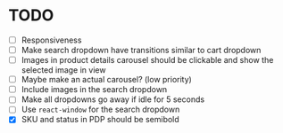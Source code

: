 # TODO

- [ ] Responsiveness
- [ ] Make search dropdown have transitions similar to cart dropdown
- [ ] Images in product details carousel should be clickable and show the selected image in view
- [ ] Maybe make an actual carousel? (low priority)
- [ ] Include images in the search dropdown
- [ ] Make all dropdowns go away if idle for 5 seconds
- [ ] Use `react-window` for the search dropdown
- [x] SKU and status in PDP should be semibold